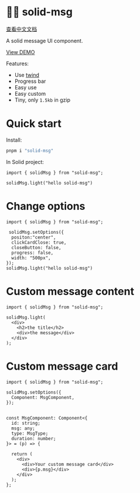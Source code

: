 # 👏🏻 solid-msg

[查看中文文档](./README-CN.md)

A solid message UI component.

[View DEMO](https://solid-msg.gewulian.com)

Features:

- Use [twind](https://github.com/tw-in-js/twind)
- Progress bar
- Easy use 
- Easy custom
- Tiny, only `1.5kb` in gzip

# Quick start

Install:

```sh
pnpm i "solid-msg"
```

In Solid project:

```tsx
import { solidMsg } from "solid-msg";

solidMsg.light("hello solid-msg")
```

# Change options

```tsx
import { solidMsg } from "solid-msg";

 solidMsg.setOptions({
  positon:"center",
  clickCardClose: true,
  closeButton: false,
  progress: false,
  width: "500px",
});
solidMsg.light("hello solid-msg")
```

# Custom message content

```tsx
import { solidMsg } from "solid-msg";

solidMsg.light(
  <div>
    <h2>the title</h2>
    <div>the message</div>
  </div>
);
```


# Custom message card

```tsx
import { solidMsg } from "solid-msg";

solidMsg.setOptions({
  Component: MsgComponent,
});


const MsgComponent: Component<{
  id: string;
  msg: any;
  type: MsgType;
  duration: number;
}> = (p) => {

  return (
    <div>
      <div>Your custom message card</div>
      <div>{p.msg}</div>
    </div>
  );
};

```

